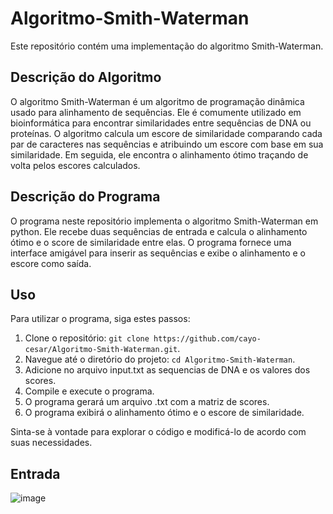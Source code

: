 # Algoritmo-Smith-Waterman

Este repositório contém uma implementação do algoritmo Smith-Waterman.

## Descrição do Algoritmo

O algoritmo Smith-Waterman é um algoritmo de programação dinâmica usado para alinhamento de sequências. Ele é comumente utilizado em bioinformática para encontrar similaridades entre sequências de DNA ou proteínas. O algoritmo calcula um escore de similaridade comparando cada par de caracteres nas sequências e atribuindo um escore com base em sua similaridade. Em seguida, ele encontra o alinhamento ótimo traçando de volta pelos escores calculados.

## Descrição do Programa

O programa neste repositório implementa o algoritmo Smith-Waterman em python. Ele recebe duas sequências de entrada e calcula o alinhamento ótimo e o score de similaridade entre elas. O programa fornece uma interface amigável para inserir as sequências e exibe o alinhamento e o escore como saída.

## Uso

Para utilizar o programa, siga estes passos:

1. Clone o repositório: `git clone https://github.com/cayo-cesar/Algoritmo-Smith-Waterman.git`.
2. Navegue até o diretório do projeto: `cd Algoritmo-Smith-Waterman`.
3. Adicione no arquivo input.txt as sequencias de DNA e os valores dos scores.
4. Compile e execute o programa.
5. O programa gerará um arquivo .txt com a matriz de scores.
6. O programa exibirá o alinhamento ótimo e o escore de similaridade.

Sinta-se à vontade para explorar o código e modificá-lo de acordo com suas necessidades.

## Entrada

![image](https://github.com/Cayo-Cesar/Algoritmo-Smith-Waterman/assets/96149641/2f825eba-849e-492d-9a64-9b6528f80855)




